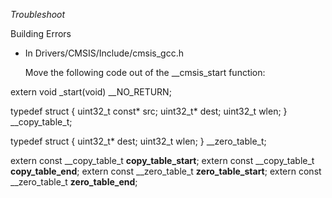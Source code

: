*Troubleshoot*

Building Errors

- In Drivers/CMSIS/Include/cmsis_gcc.h

  Move the following code out of the __cmsis_start function:
  
extern void _start(void) __NO_RETURN;

typedef struct {
uint32_t const* src;
uint32_t* dest;
uint32_t  wlen;
} __copy_table_t;

typedef struct {
uint32_t* dest;
uint32_t  wlen;
} __zero_table_t;

extern const __copy_table_t __copy_table_start__;
extern const __copy_table_t __copy_table_end__;
extern const __zero_table_t __zero_table_start__;
extern const __zero_table_t __zero_table_end__;
